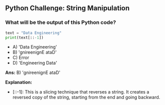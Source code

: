 ## Python Challenge: String Manipulation
### What will be the output of this Python code?
  ```python
  text = "Data Engineering"
  print(text[::-1])
  ```
- A) 'Data Engineering'
- B) 'gnireenignE ataD'
- C) Error
- D) 'Engineering Data'

**Ans:** B) 'gnireenignE ataD'

**Explanation:**
- [::-1]: This is a slicing technique that reverses a string. It creates a reversed copy of the string, starting from the end and going backward.
